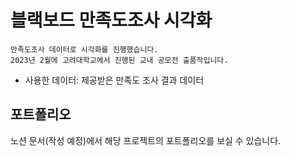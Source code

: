# 블랙보드 만족도조사 시각화
<pre><code>만족도조사 데이터로 시각화를 진행했습니다.
2023년 2월에 고려대학교에서 진행된 교내 공모전 출품작입니다.</code></pre>
* 사용한 데이터: 제공받은 만족도 조사 결과 데이터 

## 포트폴리오 
노션 문서(작성 예정)에서 해당 프로젝트의 포트폴리오를 보실 수 있습니다. 
